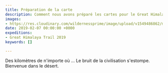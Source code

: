 ```yaml
---
title: Préparation de la carte
description: Comment nous avons préparé les cartes pour le Great Himalaya Trail.
images:
- https://res.cloudinary.com/wildernessprime/image/upload/v1549486862/media/nepal.jpg
date: 2019-02-07 00:00:00 +0000
expeditions:
- Great Himalaya Trail 2019
keywords: []

---
```

Des kilomètres de n'importe où ... Le bruit de la civilisation s'estompe. Bienvenue dans le désert.